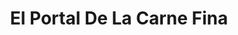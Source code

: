 ---
title: "El Portal De La Carne Fina"
url: /bogota-d-c/el-portal-de-la-carne-fina/
shop: carnicero
---